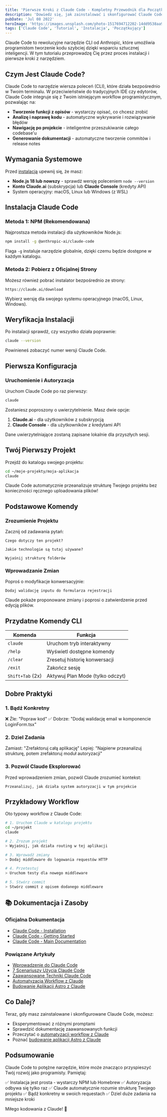 ```yaml
---
title: 'Pierwsze Kroki z Claude Code - Kompletny Przewodnik dla Początkujących'
description: 'Dowiedz się, jak zainstalować i skonfigurować Claude Code, oficjalne narzędzie CLI od Anthropic. Przewodnik krok po kroku dla początkujących.'
pubDate: 'Jul 08 2022'
heroImage: 'https://images.unsplash.com/photo-1517694712202-14dd9538aa97?w=1200&q=80'
tags: ['Claude Code', 'Tutorial', 'Instalacja', 'Początkujący']
---
```


Claude Code to rewolucyjne narzędzie CLI od Anthropic, które umożliwia programistom tworzenie kodu szybciej dzięki wsparciu sztucznej inteligencji. W tym tutorialu przeprowadzę Cię przez proces instalacji i pierwsze kroki z narzędziem.

## Czym Jest Claude Code?

Claude Code to narzędzie wiersza poleceń (CLI), które działa bezpośrednio w Twoim terminalu. W przeciwieństwie do tradycyjnych IDE czy edytorów, Claude Code integruje się z Twoim istniejącym workflow programistycznym, pozwalając na:

- **Tworzenie funkcji z opisów** - wystarczy opisać, co chcesz zrobić
- **Analizę i naprawę kodu** - automatyczne wykrywanie i rozwiązywanie błędów
- **Nawigację po projekcie** - inteligentne przeszukiwanie całego codebase'u
- **Generowanie dokumentacji** - automatyczne tworzenie commitów i release notes

## Wymagania Systemowe

Przed [instalacją](https://docs.anthropic.com/en/docs/claude-code/installation) upewnij się, że masz:

- **Node.js 18 lub nowszy** - sprawdź wersję poleceniem `node --version`
- **Konto Claude.ai** (subskrypcja) lub **Claude Console** (kredyty API)
- System operacyjny: macOS, Linux lub Windows (z WSL)

## Instalacja Claude Code

### Metoda 1: NPM (Rekomendowana)

Najprostsza metoda instalacji dla użytkowników Node.js:

```bash
npm install -g @anthropic-ai/claude-code
```

Flaga `-g` instaluje narzędzie globalnie, dzięki czemu będzie dostępne w każdym katalogu.

### Metoda 2: Pobierz z Oficjalnej Strony

Możesz również pobrać instalator bezpośrednio ze strony:

```
https://claude.ai/download
```

Wybierz wersję dla swojego systemu operacyjnego (macOS, Linux, Windows).

## Weryfikacja Instalacji

Po instalacji sprawdź, czy wszystko działa poprawnie:

```bash
claude --version
```

Powinieneś zobaczyć numer wersji Claude Code.

## Pierwsza Konfiguracja

### Uruchomienie i Autoryzacja

Uruchom Claude Code po raz pierwszy:

```bash
claude
```

Zostaniesz poproszony o uwierzytelnienie. Masz dwie opcje:

1. **Claude.ai** - dla użytkowników z subskrypcją
2. **Claude Console** - dla użytkowników z kredytami API

Dane uwierzytelniające zostaną zapisane lokalnie dla przyszłych sesji.

## Twój Pierwszy Projekt

Przejdź do katalogu swojego projektu:

```bash
cd ~/moje-projekty/moja-aplikacja
claude
```

Claude Code automatycznie przeanalizuje strukturę Twojego projektu bez konieczności ręcznego uploadowania plików!

## Podstawowe Komendy

### Zrozumienie Projektu

Zacznij od zadawania pytań:

```
Czego dotyczy ten projekt?
```

```
Jakie technologie są tutaj używane?
```

```
Wyjaśnij strukturę folderów
```

### Wprowadzanie Zmian

Poproś o modyfikacje konwersacyjnie:

```
Dodaj walidację inputu do formularza rejestracji
```

Claude pokaże proponowane zmiany i poprosi o zatwierdzenie przed edycją plików.

## Przydatne Komendy CLI

| Komenda | Funkcja |
|---------|----------|
| `claude` | Uruchom tryb interaktywny |
| `/help` | Wyświetl dostępne komendy |
| `/clear` | Zresetuj historię konwersacji |
| `/exit` | Zakończ sesję |
| `Shift+Tab` (2x) | Aktywuj Plan Mode (tylko odczyt) |

## Dobre Praktyki

### 1. Bądź Konkretny

❌ Źle: "Popraw kod"
✅ Dobrze: "Dodaj walidację email w komponencie LoginForm.tsx"

### 2. Dziel Zadania

Zamiast: "Zrefaktoruj całą aplikację"
Lepiej: "Najpierw przeanalizuj strukturę, potem zrefaktoruj moduł autoryzacji"

### 3. Pozwól Claude Eksplorować

Przed wprowadzeniem zmian, pozwól Claude zrozumieć kontekst:

```
Przeanalizuj, jak działa system autoryzacji w tym projekcie
```

## Przykładowy Workflow

Oto typowy workflow z Claude Code:

```bash
# 1. Uruchom Claude w katalogu projektu
cd ~/projekt
claude

# 2. Zrozum projekt
> Wyjaśnij, jak działa routing w tej aplikacji

# 3. Wprowadź zmiany
> Dodaj middleware do logowania requestów HTTP

# 4. Przetestuj
> Uruchom testy dla nowego middleware

# 5. Stwórz commit
> Stwórz commit z opisem dodanego middleware
```

## 📚 Dokumentacja i Zasoby

### Oficjalna Dokumentacja
- [Claude Code - Installation](https://docs.anthropic.com/en/docs/claude-code/installation)
- [Claude Code - Getting Started](https://docs.anthropic.com/en/docs/claude-code/getting-started)
- [Claude Code - Main Documentation](https://docs.anthropic.com/en/docs/claude-code/)

### Powiązane Artykuły
- [Wprowadzenie do Claude Code](/blog/wprowadzenie-do-claude-code)
- [7 Scenariuszy Użycia Claude Code](/blog/7-scenariuszy-uzycia-claude-code)
- [Zaawansowane Techniki Claude Code](/blog/zaawansowane-techniki-claude-code)
- [Automatyzacja Workflow z Claude](/blog/automatyzacja-workflow-z-claude)
- [Budowanie Aplikacji Astro z Claude](/blog/budowanie-aplikacji-astro-z-claude)

## Co Dalej?

Teraz, gdy masz zainstalowane i skonfigurowane Claude Code, możesz:

- Eksperymentować z różnymi promptami
- Sprawdzić dokumentację zaawansowanych funkcji
- Przeczytać o [automatyzacji workflow z Claude](/blog/automatyzacja-workflow-z-claude)
- Poznać [budowanie aplikacji Astro z Claude](/blog/budowanie-aplikacji-astro-z-claude)

## Podsumowanie

Claude Code to potężne narzędzie, które może znacząco przyspieszyć Twój rozwój jako programisty. Pamiętaj:

✅ Instalacja jest prosta - wystarczy NPM lub Homebrew
✅ Autoryzacja odbywa się tylko raz
✅ Claude automatycznie rozumie strukturę Twojego projektu
✅ Bądź konkretny w swoich requestach
✅ Dziel duże zadania na mniejsze kroki

Miłego kodowania z Claude! 🚀
